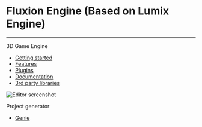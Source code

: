 # Fluxion Engine (Based on Lumix Engine)
---------

3D Game Engine

* [Getting started](docs/getting_started.md)
* [Features](https://github.com/nem0/LumixEngine/wiki/Features)
* [Plugins](https://github.com/nem0/LumixEngine/wiki/available-plugins)
* [Documentation](docs/)
* [3rd party libraries](docs/3rdparty.md)

![Editor screenshot](https://raw.githubusercontent.com/wiki/nem0/LumixEngine/files/features/editor.jpg)


Project generator

* [Genie](https://github.com/bkaradzic/genie)



